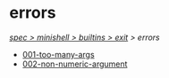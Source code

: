 # errors

*[spec > minishell > builtins > exit](..) > errors*

* [001-too-many-args](./001-too-many-args)
* [002-non-numeric-argument](./002-non-numeric-argument)
